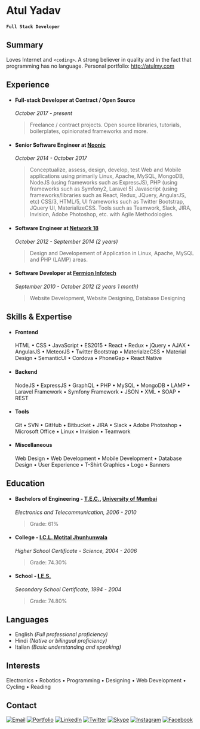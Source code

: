 # Atul Yadav 

#### `Full Stack Developer`

## Summary
Loves Internet and `<coding>`. A strong believer in quality and in the fact that programming has no language. Personal portfolio: http://atulmy.com

## Experience
- #### Full-stack Developer at Contract / Open Source
    *October 2017 - present*
    > Freelance / contract projects. Open source libraries, tutorials, boilerplates, opinionated frameworks and more.

- #### Senior Software Engineer at [Noonic](http://noonic.com/)
    *October 2014 - October 2017*
    > Conceptualize, assess, design, develop, test Web and Mobile applications using primarily Linux, Apache, MySQL, MongoDB, NodeJS (using frameworks such as ExpressJS), PHP (using frameworks such as Symfony2, Laravel 5) Javascript (using frameworks/libraries such as React, Redux, JQuery, AngularJS, etc) CSS/3, HTML/5, UI frameworks such as Twitter Bootstrap, JQuery UI, MaterializeCSS. Tools such as Teamwork, Slack, JIRA, Invision, Adobe Photoshop, etc. with Agile Methodologies.

- #### Software Engineer at [Network 18](http://www.network18online.com/)
    *October 2012 - September 2014 (2 years)*
    > Design and Developement of Application in Linux, Apache, MySQL and PHP (LAMP) areas.

- #### Software Developer at [Fermion Infotech](http://fermioninfotech.com/)
    *September 2010 - October 2012 (2 years 1 month)*
    > Website Development, Website Designing, Database Designing

## Skills & Expertise
- #### Frontend
    HTML &bull; CSS &bull; JavaScript &bull; ES2015 &bull; React &bull; Redux &bull; jQuery &bull; AJAX &bull; AngularJS &bull; MeteorJS &bull; Twitter Bootstrap &bull; MaterialzeCSS &bull; Material Design &bull; SemanticUI &bull; Cordova &bull; PhoneGap &bull; React Native 

- #### Backend
    NodeJS &bull; ExpressJS &bull; GraphQL &bull; PHP &bull; MySQL &bull; MongoDB &bull; LAMP &bull; Laravel Framework &bull; Symfony Framework &bull; JSON &bull; XML &bull; SOAP &bull; REST 

- #### Tools
    Git &bull; SVN &bull; GitHub &bull; Bitbucket &bull; JIRA &bull; Slack &bull; Adobe Photoshop &bull; Microsoft Office &bull; Linux &bull; Invision &bull; Teamwork

- #### Miscellaneous
    Web Design &bull; Web Development &bull; Mobile Development &bull; Database Design &bull; User Experience &bull; T-Shirt Graphics &bull; Logo &bull; Banners

## Education
- #### Bachelors of Engineering - [T.E.C.](http://terna.org/), [University of Mumbai](http://mu.ac.in)
    *Electronics and Telecommunication, 2006 - 2010*
    > Grade: 61%

- #### College - [I.C.L. Motital Jhunhunwala](www.iclesmj.edu.in/)
    *Higher School Certificate - Science, 2004 - 2006*
    > Grade: 74.30%

- #### School - [I.E.S.](http://www.ies.edu/)
    *Secondary School Certificate, 1994 - 2004*
    > Grade: 74.80%

## Languages
- English *(Full professional proficiency)*
- Hindi *(Native or bilingual proficiency)*
- Italian *(Basic understanding and speaking)*

## Interests
Electronics &bull; Robotics &bull; Programming &bull; Designing &bull; Web Development &bull; Cycling &bull; Reading

## Contact
[![Email](http://atulmy.com/attachments/icons/Email.png "Email: atul.12788@gmail.com")](mailto:atul.12788@gmail.com) 
[![Portfolio](http://atulmy.com/attachments/icons/WWW.png "Portfolio: atulmy.com")](https://in.linkedin.com/in/atulmy) 
[![LinkedIn](http://atulmy.com/attachments/icons/Linked-in.png "LinkedIn Profile")](https://in.linkedin.com/in/atulmy) 
[![Twitter](http://atulmy.com/attachments/icons/Twitter.png "Twitter @atulmy")](https://twitter.com/atulmy) 
[![Skype](http://atulmy.com/attachments/icons/Skype.png "Stype: atul.12788")](skype:atul.12788)
[![Instagram](http://atulmy.com/attachments/icons/Instgram.png "Instagram: atulmy")](https://instagram.com/atulmy/) 
[![Facebook](http://atulmy.com/attachments/icons/Facebook.png "Facebook Profile")](https://www.facebook.com/atulmy)
